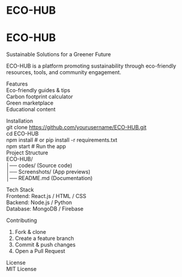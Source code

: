 # ECO-HUB
#  ECO-HUB  

 Sustainable Solutions for a Greener Future  

ECO-HUB is a platform promoting sustainability through eco-friendly resources, tools, and community engagement.  

 Features  
 Eco-friendly guides & tips  
 Carbon footprint calculator  
 Green marketplace  
 Educational content  

Installation  
git clone https://github.com/yourusername/ECO-HUB.git  
cd ECO-HUB  
npm install  # or pip install -r requirements.txt  
npm start  # Run the app  
 Project Structure  
ECO-HUB/  
│── codes/ (Source code)  
│── Screenshots/ (App previews)  
│── README.md (Documentation)  

 Tech Stack  
Frontend: React.js / HTML / CSS  
Backend: Node.js / Python  
Database: MongoDB / Firebase  

 Contributing  
1. Fork & clone  
2. Create a feature branch  
3. Commit & push changes  
4. Open a Pull Request  

 License  
MIT License  
